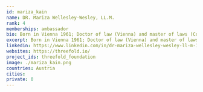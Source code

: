 ```yaml
---
id: mariza_kain
name: DR. Mariza Wellesley-Wesley, LL.M.
rank: 4
memberships: ambassador
bio: Born in Vienna 1961; Doctor of law (Vienna) and master of laws (Columbia university, NY), Rechtsanwalt (advocate) (retired); Professional career Heller Loeber Bahn, vienna; Freshields, London; Chief Counsel at European Bank for Reconstruction and Development; international consultant in business and banking; COO Green Edeg Cloud Ltd, England; CEO Green Edge Cloud Austria.  Ambassador fell in love with Threefold I believe in a democtratic, private, secret, decentralised and distributed internet; I am excited about building a new network taht will solve many ills of the current monopolistic system. 
excerpt: Born in Vienna 1961; Doctor of law (Vienna) and master of laws (Columbia university, NY), Rechtsanwalt (advocate)(retired).
linkedin: https://www.linkedin.com/in/dr-mariza-wellesley-wesley-ll-m-105aa5a7/
websites: https://threefold.io/
project_ids: threefold_foundation
image: ./mariza_kain.png
countries: Austria
cities:
private: 0
---
```


